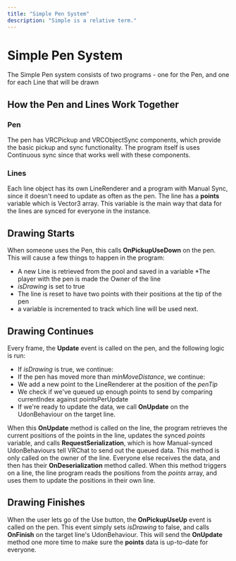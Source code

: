 ```yaml
---
title: "Simple Pen System"
description: "Simple is a relative term."
---
```


# Simple Pen System

The Simple Pen system consists of two programs - one for the Pen, and one for each Line that will be drawn

## How the Pen and Lines Work Together

### Pen
The pen has VRCPickup and VRCObjectSync components, which provide the basic pickup and sync functionality. The program itself is uses Continuous sync since that works well with these components.

### Lines
Each line object has its own LineRenderer and a program with Manual Sync, since it doesn't need to update as often as the pen. The line has a **points** variable which is Vector3 array. This variable is the main way that data for the lines are synced for everyone in the instance.

## Drawing Starts
When someone uses the Pen, this calls **OnPickupUseDown** on the pen. This will cause a few things to happen in the program:
* A new Line is retrieved from the pool and saved in a variable
*The player with the pen is made the Owner of the line
* *isDrawing* is set to true
* The line is reset to have two points with their positions at the tip of the pen
* a variable is incremented to track which line will be used next.

## Drawing Continues
Every frame, the **Update** event is called on the pen, and the following logic is run:
* If *isDrawing* is true, we continue:
* If the pen has moved more than *minMoveDistance*, we continue:
* We add a new point to the LineRenderer at the position of the *penTip*
* We check if we've queued up enough points to send by comparing currentIndex against pointsPerUpdate
* If we're ready to update the data, we call **OnUpdate** on the UdonBehaviour on the target line.

When this **OnUpdate** method is called on the line, the program retrieves the current positions of the points in the line, updates the synced *points* variable, and calls **RequestSerialization**, which is how Manual-synced UdonBehaviours tell VRChat to send out the queued data. This method is only called on the owner of the line. Everyone else receives the data, and then has their **OnDeserialization** method called. When this method triggers on a line, the line program reads the positions from the *points* array, and uses them to update the positions in their own line.

## Drawing Finishes
When the user lets go of the Use button, the **OnPickupUseUp** event is called on the pen. This event simply sets *isDrawing* to false, and calls **OnFinish** on the target line's UdonBehaviour. This will send the **OnUpdate** method one more time to make sure the **points** data is up-to-date for everyone.